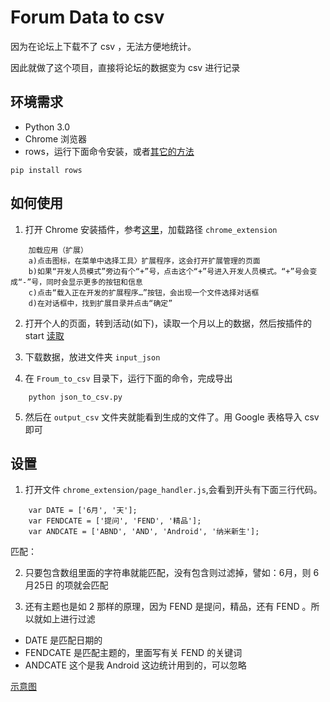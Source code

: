 # Forum Data to csv

因为在论坛上下载不了 csv ，无法方便地统计。

因此就做了这个项目，直接将论坛的数据变为 csv 进行记录


## 环境需求
- Python 3.0
- Chrome 浏览器
- rows，运行下面命令安装，或者[其它的方法](http://turicas.info/rows/installing.html "installing")
```
pip install rows
```

## 如何使用
1. 打开 Chrome 安装插件，参考[这里](http://open.chrome.360.cn/extension_dev/getstarted.html)，加载路径 `chrome_extension`
```
	加载应用（扩展）
	a)点击图标，在菜单中选择工具〉扩展程序，这会打开扩展管理的页面
	b)如果“开发人员模式”旁边有个“+”号，点击这个“+”号进入开发人员模式。“+”号会变成“-”号，同时会显示更多的按钮和信息
	c)点击“载入正在开发的扩展程序…”按钮，会出现一个文件选择对话框
	d)在对话框中，找到扩展目录并点击“确定”
```

2. 打开个人的页面，转到活动(如下)，读取一个月以上的数据，然后按插件的 start
[读取](https://user-images.githubusercontent.com/9304701/27848146-8b69d00c-6175-11e7-8771-29814d9cbaab.png)

3. 下载数据，放进文件夹 `input_json`

4. 在 `Froum_to_csv` 目录下，运行下面的命令，完成导出
```
	python json_to_csv.py 
```

5. 然后在 `output_csv` 文件夹就能看到生成的文件了。用 Google 表格导入 csv 即可

## 设置
1. 打开文件 `chrome_extension/page_handler.js`,会看到开头有下面三行代码。
```
	var DATE = ['6月', '天'];
	var FENDCATE = ['提问', 'FEND', '精品'];
	var ANDCATE = ['ABND', 'AND', 'Android', '纳米新生'];
```

匹配：

2. 只要包含数组里面的字符串就能匹配，没有包含则过滤掉，譬如：6月，则 6月25日 的项就会匹配

3. 还有主题也是如 2 那样的原理，因为 FEND 是提问，精品，还有 FEND 。所以就如上进行过滤

- DATE 是匹配日期的
- FENDCATE 是匹配主题的，里面写有关 FEND 的关键词
- ANDCATE 这个是我 Android 这边统计用到的，可以忽略


[示意图](https://user-images.githubusercontent.com/9304701/27848187-d9ddf7ae-6175-11e7-92b3-4fd77ea4965f.png)


